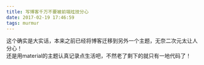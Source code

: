 ```yaml
---
title: 写博客千万不要被前端炫技分心
date: 2017-02-19 17:46:59
tags: murmur
---
```


这个确实是大实话，本来之前已经将博客迁移到另外一个主题，无奈二次元太让人分心！  
还是用material的主题认真记录点生活吧，不然老了剩下的就只有一地代码了！  
